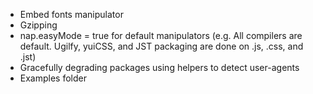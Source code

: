* Embed fonts manipulator
* Gzipping
* nap.easyMode = true for default manipulators (e.g. All compilers are default. Ugilfy, yuiCSS, and JST packaging are done on .js, .css, and .jst)
* Gracefully degrading packages using helpers to detect user-agents
* Examples folder
